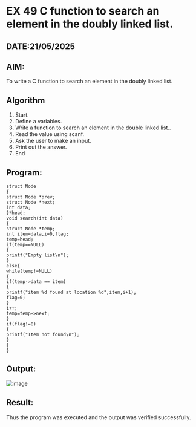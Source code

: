 # EX 49 C function to search an element in the doubly linked list.
## DATE:21/05/2025
## AIM:
To write a C function to search an element in the doubly linked list.

## Algorithm
1. Start.
2. Define a variables.
3. Write a function to search an element in the double linked list..
4. Read the value using scanf.
5. Ask the user to make an input.
6. Print out the answer.
7. End
## Program:
```
struct Node
{
struct Node *prev; 
struct Node *next; 
int data;
}*head;
void search(int data)
{
struct Node *temp;
int item=data,i=0,flag; 
temp=head; 
if(temp==NULL)
{
printf("Empty list\n");
}
else{
while(temp!=NULL)
{
if(temp->data == item)
{
printf("item %d found at location %d",item,i+1); 
flag=0;
}
i++;
temp=temp->next;
}
if(flag!=0)
{
printf("Item not found\n");
}
}
}
```

## Output:
![image](https://github.com/user-attachments/assets/ce203254-dbda-4d7d-9208-d7a0e7331d85)



## Result:
Thus the program was executed and the output was verified successfully.
